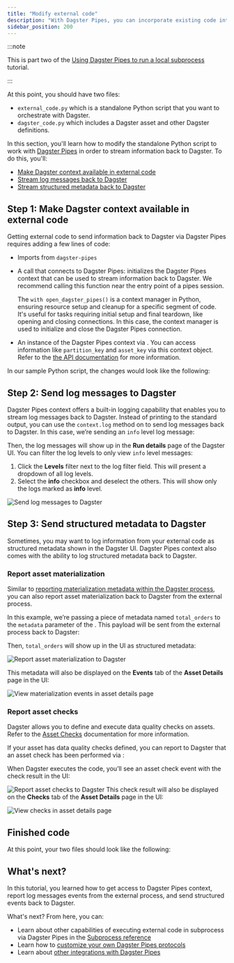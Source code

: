 ```yaml
---
title: "Modify external code"
description: "With Dagster Pipes, you can incorporate existing code into Dagster without huge refactors. This guide shows you how to modify existing code to work with Dagster Pipes."
sidebar_position: 200
---
```


:::note

This is part two of the [Using Dagster Pipes to run a local subprocess](index.md) tutorial.

:::

At this point, you should have two files:

- `external_code.py` which is a standalone Python script that you want to orchestrate with Dagster.
- `dagster_code.py` which includes a Dagster asset and other Dagster definitions.

In this section, you'll learn how to modify the standalone Python script to work with [Dagster Pipes](/guides/build/external-pipelines/) in order to stream information back to Dagster. To do this, you'll:

- [Make Dagster context available in external code](#step-1-make-dagster-context-available-in-external-code)
- [Stream log messages back to Dagster](#step-2-send-log-messages-to-dagster)
- [Stream structured metadata back to Dagster](#step-3-send-structured-metadata-to-dagster)

## Step 1: Make Dagster context available in external code

Getting external code to send information back to Dagster via Dagster Pipes requires adding a few lines of code:

- Imports from `dagster-pipes`

- A call that connects to Dagster Pipes: <PyObject section="libraries" module="dagster_pipes" object="open_dagster_pipes"/> initializes the Dagster Pipes context that can be used to stream information back to Dagster. We recommend calling this function near the entry point of a pipes session.

  The `with open_dagster_pipes()` is a context manager in Python, ensuring resource setup and cleanup for a specific segment of code. It's useful for tasks requiring initial setup and final teardown, like opening and closing connections. In this case, the context manager is used to initialize and close the Dagster Pipes connection.

- An instance of the Dagster Pipes context via <PyObject section="libraries" module="dagster_pipes" object="PipesContext.get" />. You can access information like `partition_key` and `asset_key` via this context object. Refer to the [the API documentation](/api/python-api/libraries/dagster-pipes#dagster_pipes.PipesContext) for more information.

In our sample Python script, the changes would look like the following:

<CodeExample path="docs_snippets/docs_snippets/guides/dagster/dagster_pipes/subprocess/part_2/step_1/external_code.py" lineStart="3" />

## Step 2: Send log messages to Dagster

Dagster Pipes context offers a built-in logging capability that enables you to stream log messages back to Dagster. Instead of printing to the standard output, you can use the `context.log` method on <PyObject section="libraries" module="dagster_pipes" object="PipesContext" /> to send log messages back to Dagster. In this case, we’re sending an `info` level log message:


<CodeExample path="docs_snippets/docs_snippets/guides/dagster/dagster_pipes/subprocess/part_2/step_2/external_code.py" />

Then, the log messages will show up in the **Run details** page of the Dagster UI. You can filter the log levels to only view `info` level messages:

1. Click the **Levels** filter next to the log filter field. This will present a dropdown of all log levels.
2. Select the **info** checkbox and deselect the others. This will show only the logs marked as **info** level.

![Send log messages to Dagster](/images/guides/build/external-pipelines/subprocess/part-2-step-2-log-level.png)

## Step 3: Send structured metadata to Dagster

Sometimes, you may want to log information from your external code as structured metadata shown in the Dagster UI. Dagster Pipes context also comes with the ability to log structured metadata back to Dagster.

### Report asset materialization

Similar to [reporting materialization metadata within the Dagster process](/guides/build/assets/metadata-and-tags/), you can also report asset materialization back to Dagster from the external process.

In this example, we’re passing a piece of metadata named `total_orders` to the `metadata` parameter of the <PyObject section="libraries" module="dagster_pipes" object="PipesContext" method="report_asset_materialization" />. This payload will be sent from the external process back to Dagster:


<CodeExample path="docs_snippets/docs_snippets/guides/dagster/dagster_pipes/subprocess/part_2/step_3_materialization/external_code.py" />

Then, `total_orders` will show up in the UI as structured metadata:

![Report asset materialization to Dagster](/images/guides/build/external-pipelines/subprocess/part-2-step-3-report-asset-materialization.png)

This metadata will also be displayed on the **Events** tab of the **Asset Details** page in the UI:

![View materialization events in asset details page](/images/guides/build/external-pipelines/subprocess/part-2-step-3-asset-details.png)

### Report asset checks

Dagster allows you to define and execute data quality checks on assets. Refer to the [Asset Checks](/guides/test/asset-checks) documentation for more information.

If your asset has data quality checks defined, you can report to Dagster that an asset check has been performed via <PyObject section="libraries" module="dagster_pipes" object="PipesContext" method="report_asset_check" />:

<Tabs>
<TabItem value="Report from the external code">


<CodeExample path="docs_snippets/docs_snippets/guides/dagster/dagster_pipes/subprocess//part_2/step_3_check/external_code.py" />

</TabItem>
<TabItem value="Define the asset in the Dagster code">

<CodeExample path="docs_snippets/docs_snippets/guides/dagster/dagster_pipes/subprocess/part_2/step_3_check/dagster_code.py" />

</TabItem>
</Tabs>

When Dagster executes the code, you’ll see an asset check event with the check result in the UI:

![Report asset checks to Dagster](/images/guides/build/external-pipelines/subprocess/part-2-step-3-report-asset-check.png)
This check result will also be displayed on the **Checks** tab of the **Asset Details** page in the UI:

![View checks in asset details page](/images/guides/build/external-pipelines/subprocess/part-2-step-3-check-tab.png)

## Finished code

At this point, your two files should look like the following:

<Tabs>
<TabItem value="External code in external_code.py">

<CodeExample path="docs_snippets/docs_snippets/guides/dagster/dagster_pipes/subprocess/part_2/step_3_check/external_code.py" />

</TabItem>
<TabItem value="Dagster code in dagster_code.py">

<CodeExample path="docs_snippets/docs_snippets/guides/dagster/dagster_pipes/subprocess/part_2/step_3_check/dagster_code.py" />

</TabItem>
</Tabs>

## What's next?

In this tutorial, you learned how to get access to Dagster Pipes context, report log messages events from the external process, and send structured events back to Dagster.

What's next? From here, you can:

- Learn about other capabilities of executing external code in subprocess via Dagster Pipes in the [Subprocess reference](reference)
- Learn how to [customize your own Dagster Pipes protocols](/guides/build/external-pipelines/dagster-pipes-details-and-customization)
- Learn about [other integrations with Dagster Pipes](/guides/build/external-pipelines/)
